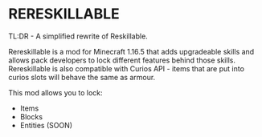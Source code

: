 # RERESKILLABLE
TL:DR - A simplified rewrite of Reskillable.

Rereskillable is a mod for Minecraft 1.16.5 that adds upgradeable skills and allows pack developers to lock different features behind those skills. Rereskillable is also compatible with Curios API - items that are put into curios slots will behave the same as armour.

This mod allows you to lock:
- Items
- Blocks
- Entities (SOON)
